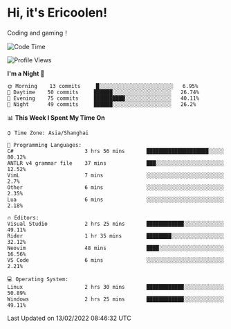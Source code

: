 # Hi, it's Ericoolen!
Coding and gaming！

<!--START_SECTION:waka-->
![Code Time](http://img.shields.io/badge/Code%20Time-175%20hrs%2013%20mins-blue)

![Profile Views](http://img.shields.io/badge/Profile%20Views-0-blue)

**I'm a Night 🦉** 

```text
🌞 Morning    13 commits     █░░░░░░░░░░░░░░░░░░░░░░░░   6.95% 
🌆 Daytime    50 commits     ██████░░░░░░░░░░░░░░░░░░░   26.74% 
🌃 Evening    75 commits     ██████████░░░░░░░░░░░░░░░   40.11% 
🌙 Night      49 commits     ██████░░░░░░░░░░░░░░░░░░░   26.2%

```


📊 **This Week I Spent My Time On** 

```text
⌚︎ Time Zone: Asia/Shanghai

💬 Programming Languages: 
C#                       3 hrs 56 mins       ████████████████████░░░░░   80.12% 
ANTLR v4 grammar file    37 mins             ███░░░░░░░░░░░░░░░░░░░░░░   12.52% 
VimL                     7 mins              ░░░░░░░░░░░░░░░░░░░░░░░░░   2.7% 
Other                    6 mins              ░░░░░░░░░░░░░░░░░░░░░░░░░   2.35% 
Lua                      6 mins              ░░░░░░░░░░░░░░░░░░░░░░░░░   2.18%

🔥 Editors: 
Visual Studio            2 hrs 25 mins       ████████████░░░░░░░░░░░░░   49.11% 
Rider                    1 hr 35 mins        ████████░░░░░░░░░░░░░░░░░   32.12% 
Neovim                   48 mins             ████░░░░░░░░░░░░░░░░░░░░░   16.56% 
VS Code                  6 mins              ░░░░░░░░░░░░░░░░░░░░░░░░░   2.21%

💻 Operating System: 
Linux                    2 hrs 30 mins       ████████████░░░░░░░░░░░░░   50.89% 
Windows                  2 hrs 25 mins       ████████████░░░░░░░░░░░░░   49.11%

```


 Last Updated on 13/02/2022 08:46:32 UTC
<!--END_SECTION:waka-->

